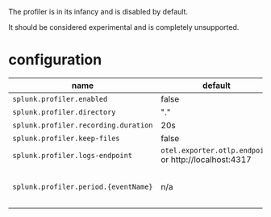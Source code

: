 
The profiler is in its infancy and is disabled by default.

It should be considered experimental and is completely unsupported.

# configuration

| name                                | default                | description                               |
|-------------------------------------|------------------------|-------------------------------------------|
|`splunk.profiler.enabled`            | false                  | set to true to enable the profiler        |
|`splunk.profiler.directory`          | "."                    | location of jfr files                     |
|`splunk.profiler.recording.duration` | 20s                    | recording unit duration                   |
|`splunk.profiler.keep-files`         | false                  | leave JFR files on disk id `true`         |
|`splunk.profiler.logs-endpoint`      | `otel.exporter.otlp.endpoint` or http://localhost:4317  | where to send OTLP logs                   |
|`splunk.profiler.period.{eventName}` | n/a                    | customize period (in ms) for a specific jfr event. For example, to set the ThreadDump frequency to 1s (100ms): `-Dsplunk.profiler.period.threaddump=1000` |
